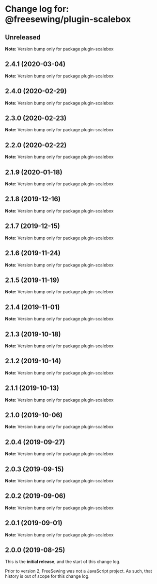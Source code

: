 # Change log for: @freesewing/plugin-scalebox


## Unreleased

**Note:** Version bump only for package plugin-scalebox


## 2.4.1 (2020-03-04)

**Note:** Version bump only for package plugin-scalebox


## 2.4.0 (2020-02-29)

**Note:** Version bump only for package plugin-scalebox


## 2.3.0 (2020-02-23)

**Note:** Version bump only for package plugin-scalebox


## 2.2.0 (2020-02-22)

**Note:** Version bump only for package plugin-scalebox


## 2.1.9 (2020-01-18)

**Note:** Version bump only for package plugin-scalebox


## 2.1.8 (2019-12-16)

**Note:** Version bump only for package plugin-scalebox


## 2.1.7 (2019-12-15)

**Note:** Version bump only for package plugin-scalebox


## 2.1.6 (2019-11-24)

**Note:** Version bump only for package plugin-scalebox


## 2.1.5 (2019-11-19)

**Note:** Version bump only for package plugin-scalebox


## 2.1.4 (2019-11-01)

**Note:** Version bump only for package plugin-scalebox


## 2.1.3 (2019-10-18)

**Note:** Version bump only for package plugin-scalebox


## 2.1.2 (2019-10-14)

**Note:** Version bump only for package plugin-scalebox


## 2.1.1 (2019-10-13)

**Note:** Version bump only for package plugin-scalebox


## 2.1.0 (2019-10-06)

**Note:** Version bump only for package plugin-scalebox


## 2.0.4 (2019-09-27)

**Note:** Version bump only for package plugin-scalebox


## 2.0.3 (2019-09-15)

**Note:** Version bump only for package plugin-scalebox


## 2.0.2 (2019-09-06)

**Note:** Version bump only for package plugin-scalebox


## 2.0.1 (2019-09-01)

**Note:** Version bump only for package plugin-scalebox




## 2.0.0 (2019-08-25)

This is the **initial release**, and the start of this change log.

Prior to version 2, FreeSewing was not a JavaScript project.
As such, that history is out of scope for this change log.
